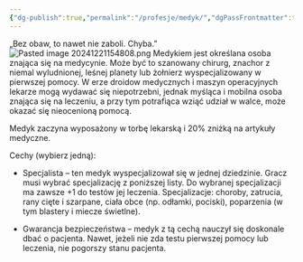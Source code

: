 ```yaml
---
{"dg-publish":true,"permalink":"/profesje/medyk/","dgPassFrontmatter":true}
---
```


„Bez obaw, to nawet nie zaboli. Chyba.”
![Pasted image 20241221154808.png](/img/user/Obrazy/Pasted%20image%2020241221154808.png)
Medykiem jest określana osoba znająca się na medycynie. Może być to szanowany chirurg, znachor z niemal wyludnionej, leśnej planety lub żołnierz wyspecjalizowany w pierwszej pomocy. W erze droidow medycznych i maszyn operacyjnych lekarze mogą wydawać się niepotrzebni, jednak myśląca i mobilna osoba znająca się na leczeniu, a przy tym potrafiąca wziąć udział w walce, może okazać się nieocenioną pomocą.

Medyk zaczyna wyposażony w torbę lekarską i 20% zniżką na artykuły medyczne.

Cechy (wybierz jedną):

- Specjalista – ten medyk wyspecjalizował się w jednej dziedzinie. Gracz musi wybrać specjalizację z poniższej listy. Do wybranej specjalizacji ma zawsze +1 do testów jej leczenia. Specjalizacje: choroby, zatrucia, rany cięte i szarpane, ciała obce (np. odłamki, pociski), poparzenia (w tym blastery i miecze świetlne).

- Gwarancja bezpieczeństwa – medyk z tą cechą nauczył się doskonale dbać o pacjenta. Nawet, jeżeli nie zda testu pierwszej pomocy lub leczenia, nie pogorszy stanu pacjenta.